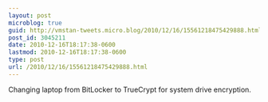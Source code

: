```yaml
---
layout: post
microblog: true
guid: http://vmstan-tweets.micro.blog/2010/12/16/15561218475429888.html
post_id: 3045211
date: 2010-12-16T18:17:38-0600
lastmod: 2010-12-16T18:17:38-0600
type: post
url: /2010/12/16/15561218475429888.html
---
```

Changing laptop from BitLocker to TrueCrypt for system drive encryption.
